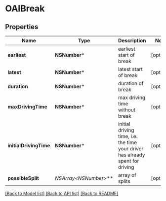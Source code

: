 # OAIBreak

## Properties
Name | Type | Description | Notes
------------ | ------------- | ------------- | -------------
**earliest** | **NSNumber*** | earliest start of break | [optional] 
**latest** | **NSNumber*** | latest start of break | [optional] 
**duration** | **NSNumber*** | duration of break | [optional] 
**maxDrivingTime** | **NSNumber*** | max driving time without break | [optional] 
**initialDrivingTime** | **NSNumber*** | initial driving time, i.e. the time your driver has already spent for driving | [optional] 
**possibleSplit** | **NSArray&lt;NSNumber*&gt;*** | array of splits | [optional] 

[[Back to Model list]](../README.md#documentation-for-models) [[Back to API list]](../README.md#documentation-for-api-endpoints) [[Back to README]](../README.md)


